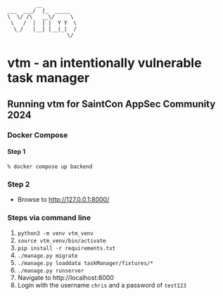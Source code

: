 ```
         __           
___  ___/  |_  _____  
\  \/ /\   __\/     \ 
 \   /  |  | |  Y Y  \
  \_/   |__| |__|_|  /
                   \/                            
```
vtm - an intentionally vulnerable task manager
===

Running vtm for SaintCon AppSec Community 2024
----

### Docker Compose

#### Step 1
```
% docker compose up backend
```

### Step 2
* Browse to http://127.0.0.1:8000/


### Steps via command line
1. ```python3 -m venv vtm_venv```
2. ```source vtm_venv/bin/activate```
3. ```pip install -r requirements.txt```
4. ```./manage.py migrate```
5. ```./manage.py loaddata taskManager/fixtures/*```
6. ```./manage.py runserver```
7. Navigate to http://localhost:8000
9. Login with the username `chris` and a password of `test123`




